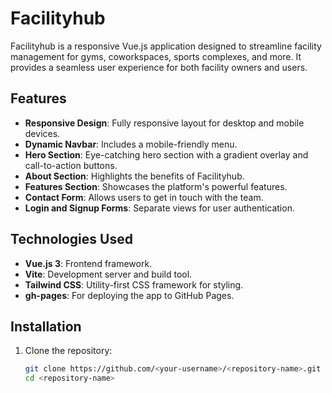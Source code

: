 # Facilityhub

Facilityhub is a responsive Vue.js application designed to streamline facility management for gyms, coworkspaces, sports complexes, and more. It provides a seamless user experience for both facility owners and users.

## Features

- **Responsive Design**: Fully responsive layout for desktop and mobile devices.
- **Dynamic Navbar**: Includes a mobile-friendly menu.
- **Hero Section**: Eye-catching hero section with a gradient overlay and call-to-action buttons.
- **About Section**: Highlights the benefits of Facilityhub.
- **Features Section**: Showcases the platform's powerful features.
- **Contact Form**: Allows users to get in touch with the team.
- **Login and Signup Forms**: Separate views for user authentication.

## Technologies Used

- **Vue.js 3**: Frontend framework.
- **Vite**: Development server and build tool.
- **Tailwind CSS**: Utility-first CSS framework for styling.
- **gh-pages**: For deploying the app to GitHub Pages.

## Installation

1. Clone the repository:
   ```bash
   git clone https://github.com/<your-username>/<repository-name>.git
   cd <repository-name>
